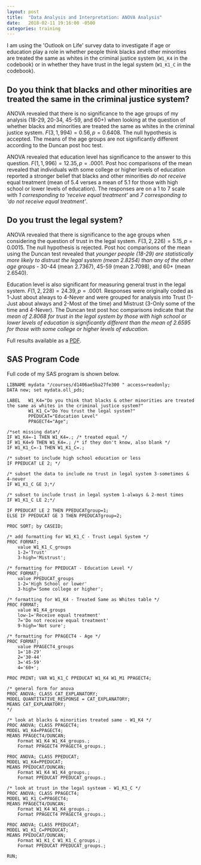 ```yaml
---
layout: post
title:  "Data Analysis and Interpretation: ANOVA Analysis"
date:   2018-02-11 19:16:00 -0500
categories: training
---
```


I am using the 'Outlook on Life' survey data to investigate if age or education play a role in whether people think blacks and other minorities are treated the same as whites in the criminal justice system (`W1_K4` in the codebook) or in whether they have trust in the legal system (`W1_K1_C` in the codebook).

## Do you think that blacks and other minorities are treated the same in the criminal justice system?

ANOVA revealed that there is no significance to the age groups of my analysis (18-29, 20-34, 45-59, and 60+) when looking at the question of whether blacks and minorities are treated the same as whites in the criminal justice system. $F (3, 1,994)=0.56, p=0.6408$. The null hypothesis is accepted. The means of the age groups are not significantly different according to the Duncan post hoc test.

ANOVA revealed that education level has significance to the answer to this question. $F (1, 1,996)=12.35, p=.0001$. Post hoc comparisons of the mean revealed that individuals with some college or higher levels of education reported a stronger belief that blacks and other minorities _do not receive_ equal treatment (mean of 5.4 verses a mean of 5.1 for those with high school or lower levels of education). The responses are on a 1 to 7 scale with _1 corresponding to 'receive equal treatment'_ and _7 corresponding to 'do not receive equal treatment'_.


## Do you trust the legal system?

ANOVA revealed that there is significance to the age groups when considering the question of trust in the legal system. $F (3, 2,226)=5.15, p=0.0015$. The null hypothesis is rejected. Post hoc comparisons of the mean using the Duncan test revealed that _younger people (18-29) are statistically more likely to distrust the legal system (mean 2.8254) than any of the other age groups_ - 30-44 (mean 2.7367), 45-59 (mean 2.7098), and 60+ (mean 2.6540).

Education level is also significant for measuring general trust in the legal system. $F (1, 2,228)=24.39, p=.0001$. Responses were originally coded as 1-Just about always to 4-Never and were grouped for analysis into Trust (1-Just about always and 2-Most of the time) and Mistrust (3-Only some of the time and 4-Never). The Duncan test post hoc comparisons indicate that _the mean of 2.8068 for trust in the legal system by those with high school or lower levels of education is significantly different than the mean of 2.6595 for those with some college or higher levels of education_.

Full results available as a [PDF](/files/Week_1_ANOVA_Results.pdf).

## SAS Program Code

Full code of my SAS program is shown below.

``` SAS
LIBNAME mydata "/courses/d1406ae5ba27fe300 " access=readonly;
DATA new; set mydata.oll_pds;

LABEL   W1_K4="Do you think that blacks & other minorities are treated the same as whites in the criminal justice system?"
        W1_K1_C="Do You trust the legal system?"
        PPEDUCAT="Education Level"
        PPAGECT4="Age";

/*set missing data*/
IF W1_K4=-1 THEN W1_K4=.; /* treated equal */
IF W1_K4=9 THEN W1_K4=.; /* if they don't know, also blank */
IF W1_K1_C=-1 THEN W1_K1_C=.;

/* subset to include high school education or less
IF PPEDUCAT LE 2; */

/* subset the data to include no trust in legal system 3-sometimes & 4-never
IF W1_K1_C GE 3;*/

/* subset to include trust in legal system 1-always & 2-most times 
IF W1_K1_C LE 2;*/

IF PPEDUCAT LE 2 THEN PPEDUCATgroup=1;
ELSE IF PPEDUCAT GE 3 THEN PPEDUCATgroup=2;
 
PROC SORT; by CASEID;

/* add formatting for W1_K1_C - Trust Legal System */
PROC FORMAT;
    value W1_K1_C_groups
    1-2='Trust'
    3-high='Mistrust';

/* formatting for PPEDUCAT - Education Level */
PROC FORMAT;
    value PPEDUCAT_groups
    1-2='High School or lower'
    3-high='Some college or higher';

/* formatting for W1_K4 - Treated Same as Whites table */
PROC FORMAT;
    value W1_K4_groups
    low-1='Receive equal treatment'
    7='Do not receive equal treatment'
    9-high='Not sure';

/* formatting for PPAGECT4 - Age */
PROC FORMAT;
    value PPAGECT4_groups
    1='18-29'
    2='30-44'
    3='45-59'
    4='60+';

PROC PRINT; VAR W1_K1_C PPEDUCAT W1_K4 W1_M1 PPAGECT4;

/* general form for anova
PROC ANOVA; CLASS CAT_EXPLANATORY;
MODEL QUANTITATIVE_RESPONSE = CAT_EXPLANATORY;
MEANS CAT_EXPLANATORY;
*/

/* look at blacks & minorities treated same - W1_K4 */
PROC ANOVA; CLASS PPAGECT4;
MODEL W1_K4=PPAGECT4;
MEANS PPAGECT4/DUNCAN;
    Format W1_K4 W1_K4_groups.;
    Format PPAGECT4 PPAGECT4_groups.;

PROC ANOVA; CLASS PPEDUCAT;
MODEL W1_K4=PPEDUCAT;
MEANS PPEDUCAT/DUNCAN;
    Format W1_K4 W1_K4_groups.;
    Format PPEDUCAT PPEDUCAT_groups.;

/* look at trust in the legal systeam - W1_K1_C */
PROC ANOVA; CLASS PPAGECT4;
MODEL W1_K1_C=PPAGECT4;
MEANS PPAGECT4/DUNCAN;
    Format W1_K4 W1_K4_groups.;
    Format PPAGECT4 PPAGECT4_groups.;

PROC ANOVA; CLASS PPEDUCAT;
MODEL W1_K1_C=PPEDUCAT;
MEANS PPEDUCAT/DUNCAN;
    Format W1_K1_C W1_K1_C_groups.;
    Format PPEDUCAT PPEDUCAT_groups.;

RUN;
```